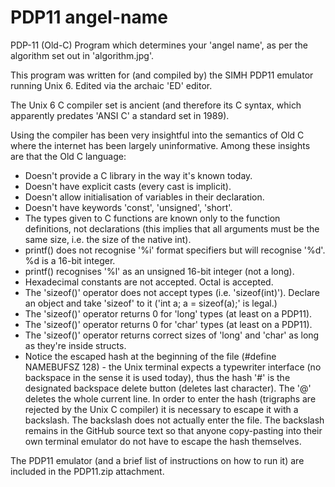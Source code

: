 # PDP11 angel-name
PDP-11 (Old-C) Program which determines your 'angel name', as per the algorithm set out in 'algorithm.jpg'.

This program was written for (and compiled by) the SIMH PDP11 emulator running Unix 6.
Edited via the archaic 'ED' editor.

The Unix 6 C compiler set is ancient (and therefore its C syntax, which apparently predates 'ANSI C' a standard set in 1989).

Using the compiler has been very insightful into the semantics of Old C where the internet has been largely uninformative. Among these insights are that the Old C language:
- Doesn't provide a C library in the way it's known today.
- Doesn't have explicit casts (every cast is implicit).
- Doesn't allow initialisation of variables in their declaration.
- Doesn't have keywords 'const', 'unsigned', 'short'.
- The types given to C functions are known only to the function definitions, not declarations (this implies that all arguments must be the same size, i.e. the size of the native int).
- printf() does not recognise '%i' format specifiers but will recognise '%d'. %d is a 16-bit integer.
- printf() recognises '%l' as an unsigned 16-bit integer (not a long).
- Hexadecimal constants are not accepted. Octal is accepted.
- The 'sizeof()' operator does not accept types (i.e. 'sizeof(int)'). Declare an object and take 'sizeof' to it ('int a; a = sizeof(a);' is legal.)
- The 'sizeof()' operator returns 0 for 'long' types (at least on a PDP11).
- The 'sizeof()' operator returns 0 for 'char' types (at least on a PDP11).
- The 'sizeof()' operator returns correct sizes of 'long' and 'char' as long as they're inside structs.
- Notice the escaped hash at the beginning of the file (\#define NAMEBUFSZ 128) - the Unix terminal expects a typewriter interface (no backspace in the sense it is used today), thus the hash '#' is the designated backspace delete button (deletes last character). The '@' deletes the whole current line. In order to enter the hash (trigraphs are rejected by the Unix C compiler) it is necessary to escape it with a backslash. The backslash does not actually enter the file. The backslash remains in the GitHub source text so that anyone copy-pasting into their own terminal emulator do not have to escape the hash themselves.

The PDP11 emulator (and a brief list of instructions on how to run it) are included in the PDP11.zip attachment.
